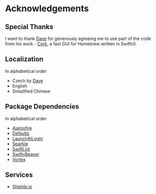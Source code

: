 # Acknowledgements

## Special Thanks
I want to thank [Dave](https://github.com/buresdv) for generously agreeing me to use part of the code from his work - [Cork](https://github.com/buresdv/Cork), a fast GUI for Homebrew written in SwiftUI.
## Localization
In alphabetical order
- Czech by [Dave](https://github.com/buresdv)
- English
- Simplified Chinese
## Package Dependencies
In alphabetical order
- [Alamofire](https://github.com/Alamofire/Alamofire)
- [Defaults](https://github.com/sindresorhus/Defaults)
- [LaunchAtLogin](https://github.com/sindresorhus/LaunchAtLogin-Modern)
- [Sparkle](https://github.com/sparkle-project/Sparkle)
- [SwiftLint](https://github.com/realm/SwiftLint)
- [SwiftyBeaver](https://github.com/SwiftyBeaver/SwiftyBeaver)
- [Vortex](https://github.com/twostraws/Vortex)
## Services
- [Shields.io](https://shields.io)
